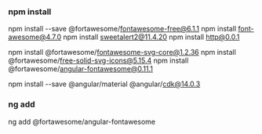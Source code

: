 ### npm install
npm install --save @fortawesome/fontawesome-free@6.1.1
npm install font-awesome@4.7.0
npm install sweetalert2@11.4.20
npm install http@0.0.1

npm install @fortawesome/fontawesome-svg-core@1.2.36
npm install @fortawesome/free-solid-svg-icons@5.15.4
npm install @fortawesome/angular-fontawesome@0.11.1

npm install --save @angular/material @angular/cdk@14.0.3

### ng add
ng add @fortawesome/angular-fontawesome
